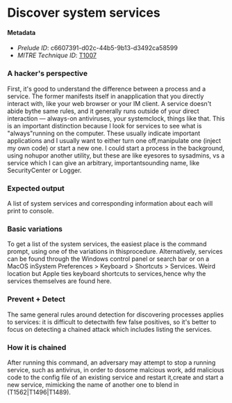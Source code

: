 
# Discover system services

#### Metadata

- *Prelude ID*: c6607391-d02c-44b5-9b13-d3492ca58599
- *MITRE Technique ID*: [T1007](https://attack.mitre.org/techniques/T1007/)

### A hacker's perspective

First, it's good to understand the difference between a process and a service. The former manifests itself in anapplication that you directly interact with, like your web browser or your IM client. A service doesn't abide bythe same rules, and it generally runs outside of your direct interaction — always-on antiviruses, your systemclock, things like that. This is an important distinction because I look for services to see what is "always"running on the computer. These usually indicate important applications and I usually want to either turn one off,manipulate one (inject my own code) or start a new one. I could start a process in the background, using nohupor another utility, but these are like eyesores to sysadmins, vs a service which I can give an arbitrary, importantsounding name, like SecurityCenter or Logger.

### Expected output

A list of system services and corresponding information about each will print to console.

### Basic variations

To get a list of the system services, the easiest place is the command prompt, using one of the variations in thisprocedure. Alternatively, services can be found through the Windows control panel or search bar or on a MacOS inSystem Preferences > Keyboard > Shortcuts > Services. Weird location but Apple ties keyboard shortcuts to services,hence why the services themselves are found here.

### Prevent + Detect

The same general rules around detection for discovering processes applies to services: it is difficult to detectwith few false positives, so it's better to focus on detecting a chained attack which includes listing the services.

### How it is chained

After running this command, an adversary may attempt to stop a running service, such as antivirus, in order to dosome malcious work, add malicious code to the config file of an existing service and restart it,create and start a new service, mimicking the name of another one to blend in (T1562|T1496|T1489).
